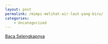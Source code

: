 ```yaml
---
layout: post
permalink: /mimpi-melihat-air-laut-yang-biru/
categories:
    - Uncategorized
---
```


[Baca Selengkapnya](/02)